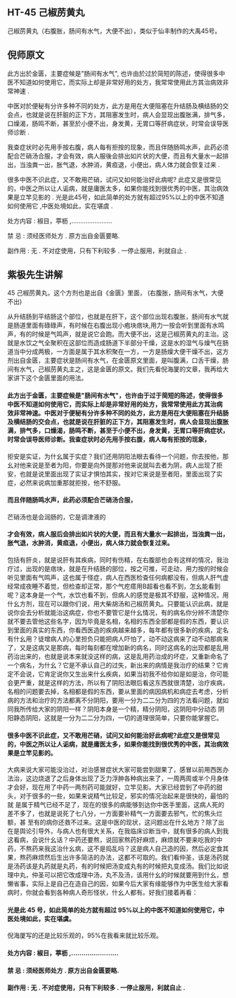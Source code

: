 ## HT-45 己椒苈黄丸

己椒苈黄丸（右腹胀，肠间有水气，大便不出），类似于仙丰制作的大禹45号。

## 倪师原文

此方出於金匮，主要症候是"肠间有水气", 也许由於过於简短的陈述，使得很多中医不知道如何使用它，而实际上却是非常好用的处方，我常常使用此方其治病效非常神速 .

中医对於便秘有分许多种不同的处方，此方是用在大便阻塞在升结肠及横结肠的交会点，也就是说在肝脏的正下方，其阻塞发生时，病人会显现出腹胀满，排气多，口燥渴，肠鸣不断，甚至於小便不出，身发黄，无胃口等肝病症状，时常会误导医师诊断 .

我查症状时必先用手按右腹，病人每有拒按的现象，而且伴随肠鸣水声，此药必须配合芒硝汤合服，才会有效，病人服後会排出如片状的大便，而且有大量水一起排出，当浊粪一出，胀气退，水肿消，黄疸退，小便出，病人体力就会恢复过来 .

很多中医不识此症，又不敢用芒硝，试问又如何能治好此病呢? 此症又是很常见的，中医之所以让人诟病，就是庸医太多，如果你能找到很优秀的中医，其治病效果是立竿见影的 . 光是此45号，如此简单的处方就有超过95%以上的中医不知道如何使用它 ,中医处境如此，实在堪虞 .

处方内容 : 椒目，葶枥 ,.......................

禁 忌 : 须经医师处方 . 原方出自金匮要略.

副作用 : 无 . 不对症使用，只有下利较多 . 一停止服用，利就自止 .

## 紫极先生讲解

45 己椒苈黄丸，这个方剂也是出自《金匮》里面， (右腹胀，肠间有水气，大便不出)

从升结肠到平结肠这个部位，也就是在肝下，这个部位出现右腹胀，肠间有水气就是肠道里面有碌碌声，有时候在右腹出现小疱块痞块,用力一按会听到里面有水鸣 声，有的时候是气鸣声，就是说它会跑。而大便不出，这是己椒苈黄丸的主治。这就是水饮之气全聚积在这部位而造成肠道下半部分干燥，这是水的湿气与燥气在肠道当中分成两极，一方面是属于其水积聚在一方，一方是肠燥大便干燥不出，这方剂出自金匮，主要症状是肠间有水气，在金匮原文里面，是叫腹满，口舌干燥，肠 间有水气，己椒苈黄丸主之，这是金匮的原文。我们先看倪海厦的文章，我再给大家讲下这个金匮里面的用法。

#### 此方出于金匮，主要症候是"肠间有水气"，也许由于过于简短的陈述，使得很多中医不知道如何使用它，而实际上却是非常好用的处方，我常常使用此方其治病 效非常神速。中医对于便秘有分许多种不同的处方，此方是用在大便阻塞在升结肠及横结肠的交会点，也就是说在肝脏的正下方，其阻塞发生时，病人会显现出腹胀 满，排气多，口燥渴，肠鸣不断，甚至于小便不出，身发黄，无胃口等肝病症状，时常会误导医师诊断。我查症状时必先用手按右腹，病人每有拒按的现象，

拒安是实证，为什幺属于实症？我们还用阴阳法眼去看待一个问题，你去按他，那幺对他来说是至者为阳，你要是向外提那对他来说就叫去者为阴，病人出现了拒安，也就是说里面出现了实证才惧怕其实，按对它来说是至者阳，里面出现了实症，必然来说病加重那就拒按，他不舒服。

#### 而且伴随肠鸣水声，此药必须配合芒硝汤合服，

芒硝汤也是会润肠的，它是调津液的

#### 才会有效，病人服后会排出如片状的大便，而且有大量水一起排出，当浊粪一出，胀气退，水肿消，黄疸退，小便出，病人体力就会恢复过来。

包括有肝炎，就是说肝有其疾病，同时有伤精，在右腹部也会有这样的情况，我治疗过，出现的是痞块，就是在升结肠的部位，按之可推，可走动，用力按的时候会听见里面有气鸣声，这也属于怪症，病人在西医检查任何病都没有，但病人肝气虚经常成夜睡不着觉，但检查却正常，那个气疙瘩用B超看也看不到，怎幺能看到呢？这本身是一个气，水饮也看不到，但病人的感觉是极其不舒服，这种情况，用什幺方剂，现在可以跟你们说，用大柴胡汤和己椒苈黄丸。只要能认识此病，就是说你会去分析就能治这病症，你也不要管它是什幺情况，有的病名你分辨不清楚你就不要去管他这些名字，因为毕竟是名相，名相的东西全部都是假的东西，要认识到里面的真实的东西，你看西医造的疾病越来越多，每年都有很多新的疾病，定名有什幺用？徒增病人的心里担负只能把病人吓怕了，动不动这病来了动不动那病来了，又是这病又是那病，每时每刻都在增加新的病名，同时这病名的出现都是乱用药治出来的，也就是说本来就没这样的病，这是乱用药治成的坏症，又重新命名了一个病名，为什幺？它是不承认自己的过失，新出来的病情是我治疗的结果？它肯定不会说，它肯定说你又生出来什幺疾病，如果当初我不给你如是如是治，你可能会更严重，就是这样的方法，所以有了阴阳法眼后看这东西就很清楚，治疗疾病，名相的问题要去掉，名相都是假的东西，要从里面的病因病机和病症去考虑，分析病的方法和治疗的方法都离不分阴阳，要用一分为二二分为四的方法看问题，就如同我所传给大家的阴阳一样？阴阳本身是一个精，精分阴阳，这阴阳中分动态 阴阳静态阴阳，这就是一分为二二分为四，一切的道理很简单，只要你能掌握它。

#### 很多中医不识此症，又不敢用芒硝，试问又如何能治好此病呢?此症又是很常见的，中医之所以让人诟病，就是庸医太多，如果你能找到很优秀的中医，其治病效果是立竿见影的。

大病来说大家可能没治过，对治感冒症状大家可能尝到甜果了，感冒以前用西医办法治，这边烧退了之后身体出现了乏力浮肿各种病出来了，一周两周或半个月身体 才会好，现在用了中药一两剂药可能就好，立竿见影。大家已经尝到了中药的甜头，对于很多的一些，如果来说精气比较足，邪实的情况治起来是很快的，最怕的就 是属于精气已经不足了，现在的很多的病能够到达你中医手里面，这病人死的差不多了，也就是说死了七八分，一方面要补精气一方面要去邪气，忙的焦头烂额，甚 至有的病你还救不过来。这是中医的现状，这问题出在什幺地方？除了出在是舆论引导外，与病人也有很大关系，在我临床诊断当中，就有很多的病人到我这看病，会说什幺话？中药还要熬，说回家熬药好麻烦，麻烦就不要来吃我的中药，不熬药来我这治什幺病，这不是捣乱吗？这是病人自己造的因，然后必定食其果，熬药麻烦然后生出许多简洁的办法，这都不可取的。我们看仲圣，该是汤药就是汤药该是丸药就是丸药，有的时候把汤变成丸有的时候把丸变成汤。我们比如说理中丸，仲圣可以把它改成理中汤，丸不及汤，该用什幺的时候就要用到什幺，想懒省事，实际上是自己在造自己的因，如果今后大家有缘能够作为中医生给大家看病时，你就会看到各种病人奇形怪状，什幺人都有。好我们接着再看：

#### 光是此 45 号，如此简单的处方就有超过 95%以上的中医不知道如何使用它，中医处境如此，实在堪虞。

倪海厦写的还是比较乐观的，95%在我看来就比较乐观。

#### 处方内容 : 椒目，葶枥 ,.......................

#### 禁 忌 : 须经医师处方 . 原方出自金匮要略.

#### 副作用 : 无 . 不对症使用，只有下利较多 . 一停止服用，利就自止 .